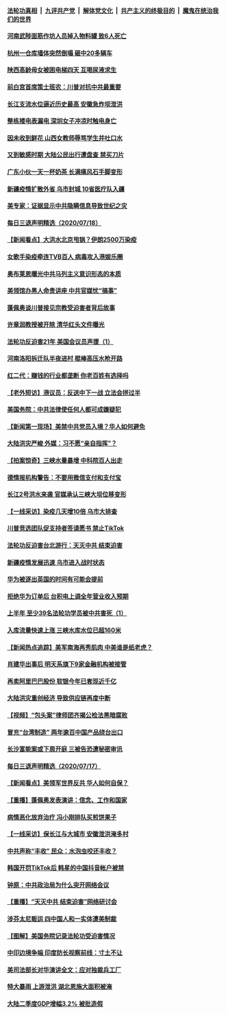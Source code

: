 ####  [法轮功真相](../../../../basic/blob/master/README.md?t=07191731) &nbsp;|&nbsp; [九评共产党](../../../../9ping.md/blob/master/README.md?t=07191731) &nbsp;|&nbsp; [解体党文化](../../../../jtdwh.md/blob/master/README.md?t=07191731)  &nbsp;|&nbsp; [共产主义的终极目的](../../../../gczydzjmd.md/blob/master/README.md?t=07191731) &nbsp;|&nbsp; [魔鬼在统治我们的世界](../../../../mgztzwmdsj.md/blob/master/README.md?t=07191731) 

#### [河南武陟面筋作坊人员掉入物料罐 致6人死亡](../pages/nsc413/n12267060.md?t=07191731) 

#### [杭州一仓库墙体突然倒塌 砸中20多辆车](../pages/nsc413/n12267022.md?t=07191731) 

#### [陕西高龄母女被困电梯四天 互喝尿液求生](../pages/nsc413/n12267032.md?t=07191731) 

#### [前白宫首席策士班农：川普对抗中共最重要](../pages/nsc413/n12266511.md?t=07191731) 

#### [长江支流水位逼近历史最高 安徽急炸坝泄洪](../pages/nsc413/n12266809.md?t=07191731) 

#### [整栋楼电表漏电 深圳女子冲凉时触电身亡](../pages/nsc413/n12266996.md?t=07191731) 

#### [因未收到鲜花 山西女教师辱骂学生并吐口水](../pages/nsc413/n12266921.md?t=07191731) 

#### [又到敏感时期 大陆公民出行遭盘查 禁买刀片](../pages/nsc413/n12266810.md?t=07191731) 

#### [广东小伙一天一杯奶茶 长满痛风石手脚变形](../pages/nsc413/n12266838.md?t=07191731) 


#### [新疆疫情扩散外省 乌市封城 10省医疗队入疆](../pages/nsc413/n12266344.md?t=07191731) 

#### [美专家：证据显示中共隐瞒信息导致世纪之灾](../pages/nsc413/n12266600.md?t=07191731) 

#### [每日三退声明精选（2020/07/18）](../pages/nsc413/n12266757.md?t=07191731) 

#### [【新闻看点】大洪水北京甩锅？伊朗2500万染疫](../pages/nsc413/n12266091.md?t=07191731) 

#### [女歌手染疫牵连TVB百人 病毒攻入港娱乐圈](../pages/nsc413/n12266356.md?t=07191731) 

#### [奥布莱恩曝光中共马列主义意识形态的本质](../pages/nsc413/n12266360.md?t=07191731) 

#### [美领馆办黑人命贵讲座 中共官媒忧“搞事”](../pages/nsc413/n12266058.md?t=07191731) 

#### [蓬佩奥谈川普接见宗教受迫害者背后故事](../pages/nsc413/n12265894.md?t=07191731) 

#### [许章润教授被开除 清华红头文件曝光](../pages/nsc413/n12266261.md?t=07191731) 

#### [法轮功反迫害21年 美国会议员声援（1）](../pages/nsc413/n12266029.md?t=07191731) 

#### [河南洛阳拆迁队半夜进村 棍棒高压水枪开路](../pages/nsc413/n12266030.md?t=07191731) 

#### [红二代：赚钱的行业都垄断 你老百姓有选择吗](../pages/nsc413/n12264288.md?t=07191731) 

#### [【老外短访】港议员：反送中下一战 立法会拼过半](../pages/nsc413/n12265753.md?t=07191731) 

#### [美国务院：中共法律使任何人都可成嫌疑犯](../pages/nsc413/n12265837.md?t=07191731) 

#### [【新闻第一现场】美禁中共党员入境？华人如何避免](../pages/nsc413/n12265744.md?t=07191731) 

#### [大陆洪灾严峻 外媒：习不愿“亲自指挥”？](../pages/nsc413/n12265881.md?t=07191731) 

#### [【拍案惊奇】三峡水量暴增 中科院百人出走](../pages/nsc413/n12265081.md?t=07191731) 

#### [德情报机构警告：不要用微信支付和支付宝](../pages/nsc413/n12265806.md?t=07191731) 

#### [长江2号洪水来袭 官媒承认三峡大坝位移变形](../pages/nsc413/n12265847.md?t=07191731) 

#### [【一线采访】染疫几天增10倍 乌市大排查](../pages/nsc413/n12265794.md?t=07191731) 

#### [川普竞选团队促支持者签请愿书 禁止TikTok](../pages/nsc413/n12265729.md?t=07191731) 

#### [法轮功反迫害台北游行：天灭中共 结束迫害](../pages/nsc413/n12263177.md?t=07191731) 


#### [新疆疫情发展迅速 乌市进入战时状态](../pages/nsc413/n12265537.md?t=07191731) 

#### [华为被逐出英国的时间有可能会提前](../pages/nsc413/n12265371.md?t=07191731) 

#### [拒绝华为订单后 台积电上调全年营业收入预期](../pages/nsc413/n12265132.md?t=07191731) 

#### [上半年 至少39名法轮功学员被中共害死（1）](../pages/nsc413/n12260295.md?t=07191731) 

#### [入库流量快速上涨 三峡水库水位已超160米](../pages/nsc413/n12265310.md?t=07191731) 

#### [【新闻热点追踪】美军南海再秀肌肉 中美谁是纸老虎？](../pages/nsc413/n12265200.md?t=07191731) 

#### [肖建华出事后 明天系旗下9家金融机构被接管](../pages/nsc413/n12265120.md?t=07191731) 

#### [再卖阿里巴巴股份 软银今年已套现近千亿](../pages/nsc413/n12264946.md?t=07191731) 

#### [大陆洪灾重创经济 导致供应链再度中断](../pages/nsc413/n12264878.md?t=07191731) 

#### [【视频】“包头案”律师团齐揭公检法黑暗腐败](../pages/nsc413/n12264802.md?t=07191731) 

#### [冒充“台湾制造” 两年逾百中国产品绕台出口](../pages/nsc413/n12264601.md?t=07191731) 

#### [长沙富能案或下周开庭 三被告恐遭秘密审讯](../pages/nsc413/n12264793.md?t=07191731) 

#### [每日三退声明精选（2020/07/17）](../pages/nsc413/n12264868.md?t=07191731) 

#### [【新闻看点】美领军世界反共 华人如何自保？](../pages/nsc413/n12264447.md?t=07191731) 

#### [【重播】蓬佩奥发表演讲：信念、工作和国家](../pages/nsc413/n12263302.md?t=07191731) 

#### [病情恶化放弃治疗 冯小刚排队买煎饼果子](../pages/nsc413/n12264458.md?t=07191731) 

#### [【一线采访】保长江与大城市 安徽泄洪淹多村](../pages/nsc413/n12264148.md?t=07191731) 

#### [中共声称“丰收” 民众：水泡虫咬还丰收？](../pages/nsc413/n12264364.md?t=07191731) 

#### [韩国开罚TikTok后 韩星的中国抖音帐户被禁](../pages/nsc413/n12264206.md?t=07191731) 

#### [钟原：中共政治局为什么突开网络会议](../pages/nsc413/n12264617.md?t=07191731) 

#### [【重播】“天灭中共 结束迫害”网络研讨会](../pages/nsc413/n12264531.md?t=07191731) 

#### [涉芬太尼贩运 四中国人和一实体遭美制裁](../pages/nsc413/n12264427.md?t=07191731) 

#### [【图解】美国务院记录法轮功受迫害情况](../pages/nsc413/n12264329.md?t=07191731) 

#### [中印边境争端 印度防长视察前线：寸土不让](../pages/nsc413/n12264111.md?t=07191731) 

#### [美司法部长对华演讲全文：应对独裁兵工厂](../pages/nsc413/n12263972.md?t=07191731) 

#### [特大暴雨 上游泄洪 湖北恩施大面积被淹](../pages/nsc413/n12264161.md?t=07191731) 

#### [大陆二季度GDP增幅3.2% 被批造假](../pages/nsc413/n12262716.md?t=07191731) 

